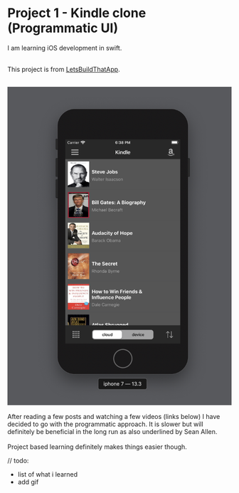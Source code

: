 <h1>Project 1 - Kindle clone (Programmatic UI)</h1>
I am learning iOS development in swift. <br /><br />

This project is from [LetsBuildThatApp](https://www.letsbuildthatapp.com/). <br /><br />

![app pic](kindle-app.png)


After reading a few posts and watching a few videos (links below) I have decided to go with the programmatic 
approach. It is slower but will definitely be beneficial in the long run as also underlined by <bold>Sean Allen</bold>. 
<br /><br />
Project based learning definitely makes things easier though. 

// todo: <br />
- list of what i learned
- add gif
